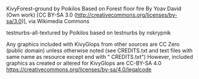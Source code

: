 
KivyForest-ground
by Poikilos
Based on Forest floor fire
By Yoav David (Own work) [CC BY-SA 3.0 (http://creativecommons.org/licenses/by-sa/3.0)], via Wikimedia Commons

testnurbs-all-textured
by Poikilos
based on testnurbs
by nskrypnik

Any graphics included with KivyGlops from other sources are CC Zero (public domain) unless otherwise noted (see CREDITS.txt and text files with same name as resource except end with " CREDITS.txt")
 However, included graphics as created or altered for KivyGlops are CC-BY-SA 4.0
 https://creativecommons.org/licenses/by-sa/4.0/legalcode

